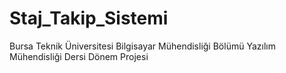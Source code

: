 # Staj_Takip_Sistemi
Bursa Teknik Üniversitesi Bilgisayar Mühendisliği Bölümü Yazılım Mühendisliği Dersi Dönem Projesi 
   
